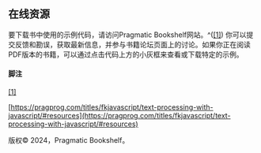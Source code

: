 ## 在线资源

要下载书中使用的示例代码，请访问Pragmatic Bookshelf网站。^([[1]](#FOOTNOTE-1)) 你可以提交反馈和勘误，获取最新信息，并参与书籍论坛页面上的讨论。如果你正在阅读PDF版本的书籍，可以通过点击代码上方的小灰框来查看或下载特定的示例。

#### 脚注

[[1]](#FNPTR-1)

[https://pragprog.com/titles/fkjavascript/text-processing-with-javascript/#resources](https://pragprog.com/titles/fkjavascript/text-processing-with-javascript/#resources)

版权© 2024，Pragmatic Bookshelf。
